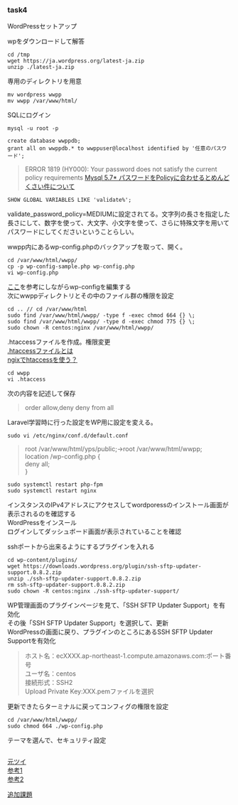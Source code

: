### task4
WordPressセットアップ

wpをダウンロードして解答
```
cd /tmp
wget https://ja.wordpress.org/latest-ja.zip
unzip ./latest-ja.zip
```
専用のディレクトリを用意
```
mv wordpress wwpp
mv wwpp /var/www/html/
```
SQLにログイン
```
mysql -u root -p
```

```
create database wwppdb;
grant all on wwppdb.* to wwppuser@localhost identified by '任意のパスワード';
```

> ERROR 1819 (HY000): Your password does not satisfy the current policy requirements
[Mysql 5.7* パスワードをPolicyに合わせるとめんどくさい件について](https://qiita.com/keisukeYamagishi/items/d897e5c52fe9fd8d9273)
```
SHOW GLOBAL VARIABLES LIKE 'validate%';
```
validate_password_policy=MEDIUMに設定されてる。文字列の長さを指定した長さにして、数字を使って、大文字、小文字を使って、さらに特殊文字を用いてパスワードにしてくださいということらしい。  
  
wwpp内にあるwp-config.phpのバックアップを取って、開く。
```
cd /var/www/html/wwpp/
cp -p wp-config-sample.php wp-config.php
vi wp-config.php
```
[ここ](https://github.com/yotaro-ok/yps/issues/12#issuecomment-671045833)を参考にしながらwp-configを編集する  
次にwwppディレクトリとその中のファイル群の権限を設定
```
cd .. // cd /var/www/html
sudo find /var/www/html/wwpp/ -type f -exec chmod 664 {} \;
sudo find /var/www/html/wwpp/ -type d -exec chmod 775 {} \;
sudo chown -R centos:nginx /var/www/html/wwpp/
```
.htaccessファイルを作成。権限変更  
[.htaccessファイルとは](https://qiita.com/sunnyG/items/7e5bd6e8dc9b04c9978e)  
[ngixでhtaccessを使う？](https://twitter.com/yotaro__ok/status/1292580923192430593)

```
cd wwpp
vi .htaccess  
```
次の内容を記述して保存
> <files wp-config.php>  
>   order allow,deny  
>   deny from all  
> </files>  

Laravel学習時に行った設定をWP用に設定を変える。
```
sudo vi /etc/nginx/conf.d/default.conf
```
> root /var/www/html/yps/public;→root /var/www/html/wwpp;  
> location /wp-config.php {  
>  deny all;  
> }
```
sudo systemctl restart php-fpm
sudo systemctl restart nginx
```
インスタンスのIPv4アドレスにアクセスしてwordporessのインストール画面が表示されるのを確認する  
WordPressをインスール  
ログインしてダッシュボード画面が表示されていることを確認  

sshポートから出来るようにするプラグインを入れる  

```
cd wp-content/plugins/
wget https://downloads.wordpress.org/plugin/ssh-sftp-updater-support.0.8.2.zip
unzip ./ssh-sftp-updater-support.0.8.2.zip 
rm ssh-sftp-updater-support.0.8.2.zip 
sudo chown -R centos:nginx ./ssh-sftp-updater-support/
```
WP管理画面のプラグインページを見て、「SSH SFTP Updater Support」を有効化  
その後「SSH SFTP Updater Support」を選択して、更新  
WordPressの画面に戻り、プラグインのところにあるSSH SFTP Updater Supportを有効化  

> ホスト名：ecXXXX.ap-northeast-1.compute.amazonaws.com:ポート番号  
> ユーザ名：centos  
> 接続形式：SSH2  
> Upload Private Key:XXX.pemファイルを選択  

更新できたらターミナルに戻ってコンフィグの権限を設定  

```
cd /var/www/html/wwpp/
sudo chmod 664 ./wp-config.php
```
テーマを選んで、セキュリティ設定
```

```
[元ツイ](https://twitter.com/yotaro__ok/status/1292432592973647872)  
[参考1](https://paca-gatsby.netlify.app/2020-08-09/)  
[参考2](https://yousuke.hatenadiary.com/entry/2020/08/09/230208)

[追加課題](https://twitter.com/yotaro__ok/status/1292586026733428736)
